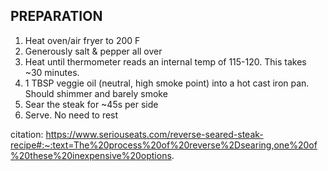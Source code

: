 ## PREPARATION
1. Heat oven/air fryer to 200 F
2. Generously salt & pepper all over
3. Heat until thermometer reads an internal temp of 115-120. This takes ~30 minutes.
4. 1 TBSP veggie oil (neutral, high smoke point) into a hot cast iron pan.  Should shimmer and barely smoke
5. Sear the steak for ~45s per side
6. Serve.  No need to rest

citation: https://www.seriouseats.com/reverse-seared-steak-recipe#:~:text=The%20process%20of%20reverse%2Dsearing,one%20of%20these%20inexpensive%20options.
